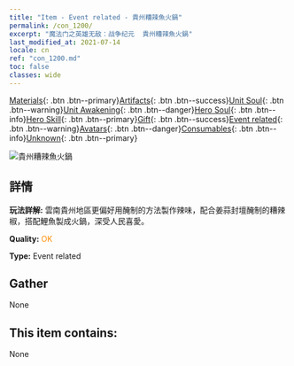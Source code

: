 ```yaml
---
title: "Item - Event related - 貴州糟辣魚火鍋"
permalink: /con_1200/
excerpt: "魔法门之英雄无敌：战争纪元  貴州糟辣魚火鍋"
last_modified_at: 2021-07-14
locale: cn
ref: "con_1200.md"
toc: false
classes: wide
---
```

 [Materials](/ItemsCN/){: .btn .btn--primary}[Artifacts](/ItemsCN/Artifacts/){: .btn .btn--success}[Unit Soul](/ItemsCN/UnitSoul/){: .btn .btn--warning}[Unit Awakening](/ItemsCN/UnitAwakening/){: .btn .btn--danger}[Hero Soul](/ItemsCN/HeroSoul/){: .btn .btn--info}[Hero Skill](/ItemsCN/HeroSkill/){: .btn .btn--primary}[Gift](/ItemsCN/Gift/){: .btn .btn--success}[Event related](/ItemsCN/Events/){: .btn .btn--warning}[Avatars](/ItemsCN/Avatars/){: .btn .btn--danger}[Consumables](/ItemsCN/Consumables/){: .btn .btn--info}[Unknown](/ItemsCN/Unknown/){: .btn .btn--primary}

 ![貴州糟辣魚火鍋](/images/t/i_81521131.png)

## 詳情
 **玩法詳解:** 雲南貴州地區更偏好用醃制的方法製作辣味，配合姜蒜封壇醃制的糟辣椒，搭配鯉魚製成火鍋，深受人民喜愛。

 **Quality:** <span style="color: #FF8C00">OK</span>

 **Type:** Event related

## Gather

  None

## This item contains:

  None

